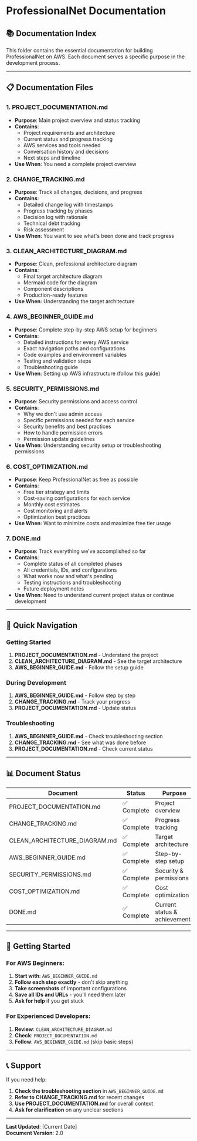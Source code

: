 # ProfessionalNet Documentation

## 📚 **Documentation Index**

This folder contains the essential documentation for building ProfessionalNet on AWS. Each document serves a specific purpose in the development process.

---

## 📋 **Documentation Files**

### **1. PROJECT_DOCUMENTATION.md**
- **Purpose**: Main project overview and status tracking
- **Contains**: 
  - Project requirements and architecture
  - Current status and progress tracking
  - AWS services and tools needed
  - Conversation history and decisions
  - Next steps and timeline
- **Use When**: You need a complete project overview

### **2. CHANGE_TRACKING.md**
- **Purpose**: Track all changes, decisions, and progress
- **Contains**:
  - Detailed change log with timestamps
  - Progress tracking by phases
  - Decision log with rationale
  - Technical debt tracking
  - Risk assessment
- **Use When**: You want to see what's been done and track progress

### **3. CLEAN_ARCHITECTURE_DIAGRAM.md**
- **Purpose**: Clean, professional architecture diagram
- **Contains**:
  - Final target architecture diagram
  - Mermaid code for the diagram
  - Component descriptions
  - Production-ready features
- **Use When**: Understanding the target architecture

### **4. AWS_BEGINNER_GUIDE.md**
- **Purpose**: Complete step-by-step AWS setup for beginners
- **Contains**:
  - Detailed instructions for every AWS service
  - Exact navigation paths and configurations
  - Code examples and environment variables
  - Testing and validation steps
  - Troubleshooting guide
- **Use When**: Setting up AWS infrastructure (follow this guide)

### **5. SECURITY_PERMISSIONS.md**
- **Purpose**: Security permissions and access control
- **Contains**:
  - Why we don't use admin access
  - Specific permissions needed for each service
  - Security benefits and best practices
  - How to handle permission errors
  - Permission update guidelines
- **Use When**: Understanding security setup or troubleshooting permissions

### **6. COST_OPTIMIZATION.md**
- **Purpose**: Keep ProfessionalNet as free as possible
- **Contains**:
  - Free tier strategy and limits
  - Cost-saving configurations for each service
  - Monthly cost estimates
  - Cost monitoring and alerts
  - Optimization best practices
- **Use When**: Want to minimize costs and maximize free tier usage

### **7. DONE.md**
- **Purpose**: Track everything we've accomplished so far
- **Contains**:
  - Complete status of all completed phases
  - All credentials, IDs, and configurations
  - What works now and what's pending
  - Testing instructions and troubleshooting
  - Future deployment notes
- **Use When**: Need to understand current project status or continue development

---

## 🎯 **Quick Navigation**

### **Getting Started**
1. **PROJECT_DOCUMENTATION.md** - Understand the project
2. **CLEAN_ARCHITECTURE_DIAGRAM.md** - See the target architecture
3. **AWS_BEGINNER_GUIDE.md** - Follow the setup guide

### **During Development**
1. **AWS_BEGINNER_GUIDE.md** - Follow step by step
2. **CHANGE_TRACKING.md** - Track your progress
3. **PROJECT_DOCUMENTATION.md** - Update status

### **Troubleshooting**
1. **AWS_BEGINNER_GUIDE.md** - Check troubleshooting section
2. **CHANGE_TRACKING.md** - See what was done before
3. **PROJECT_DOCUMENTATION.md** - Check current status

---

## 📊 **Document Status**

| Document | Status | Purpose |
|----------|--------|---------|
| PROJECT_DOCUMENTATION.md | ✅ Complete | Project overview |
| CHANGE_TRACKING.md | ✅ Complete | Progress tracking |
| CLEAN_ARCHITECTURE_DIAGRAM.md | ✅ Complete | Target architecture |
| AWS_BEGINNER_GUIDE.md | ✅ Complete | Step-by-step setup |
| SECURITY_PERMISSIONS.md | ✅ Complete | Security & permissions |
| COST_OPTIMIZATION.md | ✅ Complete | Cost optimization |
| DONE.md | ✅ Complete | Current status & achievements |

---

## 🚀 **Getting Started**

### **For AWS Beginners:**
1. **Start with**: `AWS_BEGINNER_GUIDE.md`
2. **Follow each step exactly** - don't skip anything
3. **Take screenshots** of important configurations
4. **Save all IDs and URLs** - you'll need them later
5. **Ask for help** if you get stuck

### **For Experienced Developers:**
1. **Review**: `CLEAN_ARCHITECTURE_DIAGRAM.md`
2. **Check**: `PROJECT_DOCUMENTATION.md`
3. **Follow**: `AWS_BEGINNER_GUIDE.md` (skip basic steps)

---

## 📞 **Support**

If you need help:
1. **Check the troubleshooting section** in `AWS_BEGINNER_GUIDE.md`
2. **Refer to CHANGE_TRACKING.md** for recent changes
3. **Use PROJECT_DOCUMENTATION.md** for overall context
4. **Ask for clarification** on any unclear sections

---

**Last Updated**: [Current Date]  
**Document Version**: 2.0 